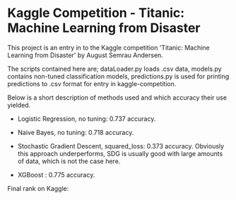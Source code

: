 # Kaggle Competition - Titanic: Machine Learning from Disaster

This project is an entry in to the Kaggle competition 'Titanic: Machine Learning from Disaster' by August Semrau Andersen.

The scripts contained here are; dataLoader.py loads .csv data, models.py contains non-tuned classification models, predictions.py is used for printing predictions to .csv format for entry in kaggle-competition.



Below is a short description of methods used and which accuracy their use yielded.

- Logistic Regression, no tuning: 0.737 accuracy.


- Naive Bayes, no tuning: 0.718 accuracy.


- Stochastic Gradient Descent, squared_loss: 0.373 accuracy.
Obviously this approach underperforms, SDG is usually good with large amounts of data, which is not the case here.



- XGBoost : 0.775 accuracy.


Final rank on Kaggle:
